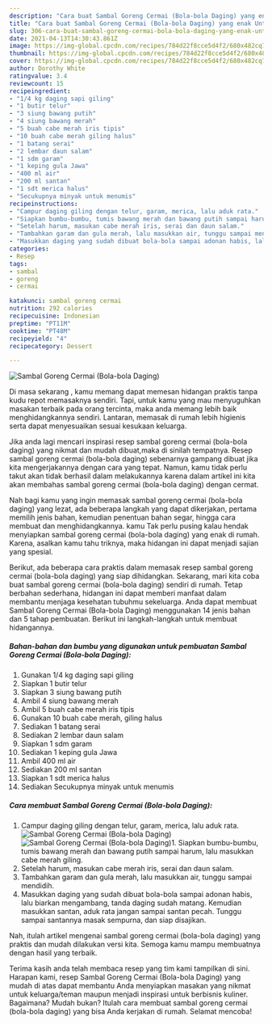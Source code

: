 ```yaml
---
description: "Cara buat Sambal Goreng Cermai (Bola-bola Daging) yang enak Untuk Jualan"
title: "Cara buat Sambal Goreng Cermai (Bola-bola Daging) yang enak Untuk Jualan"
slug: 306-cara-buat-sambal-goreng-cermai-bola-bola-daging-yang-enak-untuk-jualan
date: 2021-04-13T14:30:43.861Z
image: https://img-global.cpcdn.com/recipes/784d22f8cce5d4f2/680x482cq70/sambal-goreng-cermai-bola-bola-daging-foto-resep-utama.jpg
thumbnail: https://img-global.cpcdn.com/recipes/784d22f8cce5d4f2/680x482cq70/sambal-goreng-cermai-bola-bola-daging-foto-resep-utama.jpg
cover: https://img-global.cpcdn.com/recipes/784d22f8cce5d4f2/680x482cq70/sambal-goreng-cermai-bola-bola-daging-foto-resep-utama.jpg
author: Dorothy White
ratingvalue: 3.4
reviewcount: 15
recipeingredient:
- "1/4 kg daging sapi giling"
- "1 butir telur"
- "3 siung bawang putih"
- "4 siung bawang merah"
- "5 buah cabe merah iris tipis"
- "10 buah cabe merah giling halus"
- "1 batang serai"
- "2 lembar daun salam"
- "1 sdm garam"
- "1 keping gula Jawa"
- "400 ml air"
- "200 ml santan"
- "1 sdt merica halus"
- "Secukupnya minyak untuk menumis"
recipeinstructions:
- "Campur daging giling dengan telur, garam, merica, lalu aduk rata."
- "Siapkan bumbu-bumbu, tumis bawang merah dan bawang putih sampai harum, lalu masukkan cabe merah giling."
- "Setelah harum, masukan cabe merah iris, serai dan daun salam."
- "Tambahkan garam dan gula merah, lalu masukkan air, tunggu sampai mendidih."
- "Masukkan daging yang sudah dibuat bola-bola sampai adonan habis, lalu biarkan mengambang, tanda daging sudah matang. Kemudian masukkan santan, aduk rata jangan sampai santan pecah. Tunggu sampai santannya masak sempurna, dan siap disajikan."
categories:
- Resep
tags:
- sambal
- goreng
- cermai

katakunci: sambal goreng cermai 
nutrition: 292 calories
recipecuisine: Indonesian
preptime: "PT11M"
cooktime: "PT48M"
recipeyield: "4"
recipecategory: Dessert

---
```



![Sambal Goreng Cermai (Bola-bola Daging)](https://img-global.cpcdn.com/recipes/784d22f8cce5d4f2/680x482cq70/sambal-goreng-cermai-bola-bola-daging-foto-resep-utama.jpg)

Di masa  sekarang , kamu memang dapat memesan hidangan praktis tanpa kudu repot memasaknya sendiri. Tapi, untuk kamu yang mau menyuguhkan masakan terbaik pada orang tercinta, maka anda memang lebih baik menghidangkannya sendiri. Lantaran, memasak di rumah lebih higienis serta dapat menyesuaikan sesuai kesukaan keluarga.

Jika anda lagi mencari inspirasi resep sambal goreng cermai (bola-bola daging) yang nikmat dan mudah dibuat,maka di sinilah tempatnya. Resep sambal goreng cermai (bola-bola daging)  sebenarnya gampang dibuat jika kita mengerjakannya dengan cara yang tepat. Namun, kamu tidak perlu takut akan tidak berhasil dalam melakukannya 
karena dalam artikel ini kita akan membahas sambal goreng cermai (bola-bola daging) dengan cermat.  



Nah bagi kamu yang ingin memasak sambal goreng cermai (bola-bola daging) yang lezat, ada beberapa langkah yang dapat dikerjakan, pertama memilih jenis bahan, kemudian penentuan bahan segar, hingga cara membuat dan menghidangkannya. kamu Tak perlu pusing kalau hendak menyiapkan sambal goreng cermai (bola-bola daging) yang enak di rumah. Karena, asalkan kamu  tahu triknya, maka hidangan ini dapat menjadi sajian yang spesial.

Berikut, ada beberapa cara praktis  dalam memasak resep sambal goreng cermai (bola-bola daging) yang siap dihidangkan. Sekarang, mari kita coba buat sambal goreng cermai (bola-bola daging) sendiri di rumah. Tetap berbahan sederhana, hidangan ini dapat memberi manfaat dalam membantu menjaga kesehatan tubuhmu sekeluarga. Anda dapat membuat Sambal Goreng Cermai (Bola-bola Daging) menggunakan 14 jenis bahan dan 5 tahap pembuatan. Berikut ini langkah-langkah untuk membuat hidangannya.

<!--inarticleads1-->

##### Bahan-bahan dan bumbu yang digunakan untuk pembuatan Sambal Goreng Cermai (Bola-bola Daging):

1. Gunakan 1/4 kg daging sapi giling
1. Siapkan 1 butir telur
1. Siapkan 3 siung bawang putih
1. Ambil 4 siung bawang merah
1. Ambil 5 buah cabe merah iris tipis
1. Gunakan 10 buah cabe merah, giling halus
1. Sediakan 1 batang serai
1. Sediakan 2 lembar daun salam
1. Siapkan 1 sdm garam
1. Sediakan 1 keping gula Jawa
1. Ambil 400 ml air
1. Sediakan 200 ml santan
1. Siapkan 1 sdt merica halus
1. Sediakan Secukupnya minyak untuk menumis




<!--inarticleads2-->

##### Cara membuat Sambal Goreng Cermai (Bola-bola Daging):

1. Campur daging giling dengan telur, garam, merica, lalu aduk rata.
<img src="https://img-global.cpcdn.com/steps/def0e5dcf8ff77ee/160x128cq70/sambal-goreng-cermai-bola-bola-daging-langkah-memasak-1-foto.jpg" alt="Sambal Goreng Cermai (Bola-bola Daging)"><img src="https://img-global.cpcdn.com/steps/06b37eef7ef5919e/160x128cq70/sambal-goreng-cermai-bola-bola-daging-langkah-memasak-1-foto.jpg" alt="Sambal Goreng Cermai (Bola-bola Daging)">1. Siapkan bumbu-bumbu, tumis bawang merah dan bawang putih sampai harum, lalu masukkan cabe merah giling.
1. Setelah harum, masukan cabe merah iris, serai dan daun salam.
1. Tambahkan garam dan gula merah, lalu masukkan air, tunggu sampai mendidih.
1. Masukkan daging yang sudah dibuat bola-bola sampai adonan habis, lalu biarkan mengambang, tanda daging sudah matang. Kemudian masukkan santan, aduk rata jangan sampai santan pecah. Tunggu sampai santannya masak sempurna, dan siap disajikan.




Nah, itulah artikel mengenai  sambal goreng cermai (bola-bola daging)  yang praktis dan mudah dilakukan versi kita. Semoga kamu mampu membuatnya dengan hasil yang terbaik. 

Terima kasih anda telah membaca resep yang tim kami tampilkan di sini. Harapan kami, resep  Sambal Goreng Cermai (Bola-bola Daging) yang mudah di atas dapat membantu Anda menyiapkan masakan yang nikmat untuk keluarga/teman maupun menjadi inspirasi untuk berbisnis kuliner. Bagaimana? Mudah bukan? Itulah cara membuat sambal goreng cermai (bola-bola daging) yang bisa Anda kerjakan di rumah. Selamat mencoba!

